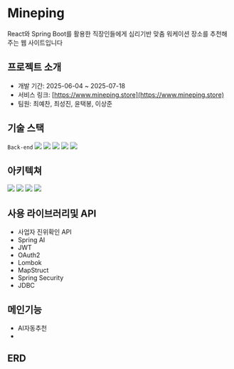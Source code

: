 # Mineping
React와 Spring Boot를 활용한
직장인들에게 심리기반 맞춤 워케이션 장소를 추천해주는 웹 사이트입니다


## 프로젝트 소개
- 개발 기간: 2025-06-04 ~ 2025-07-18
- 서비스 링크: [https://www.mineping.store](https://www.mineping.store)
- 팀원: 최예찬, 최성진, 윤택봉, 이상준

## 기술 스택
`Back-end`
<img src="https://img.shields.io/badge/Spring%20Boot-6DB33F?style=flat-square&logo=SpringBoot&logoColor=white"/>
<img src="https://img.shields.io/badge/JAVA-007396?style=flat-square&logo=Java&logoColor=white"/>
<img src="https://img.shields.io/badge/Redis-DC382D?style=flat-square&logo=Redis&logoColor=white"/>
<img src="https://img.shields.io/badge/MySQL-4479A1?style=flat-square&logo=MySQL&logoColor=white"/>
<img src="https://img.shields.io/badge/Postman-FF6C37?style=flat-square&logo=Postman&logoColor=white"/>

## 아키텍쳐
<img src="https://img.shields.io/badge/AWS_EC2-orange?style=flat-square&logo=amazon-aws&logoColor=white"/>
<img src="https://img.shields.io/badge/AWS_S3-569A31?style=flat-square&logo=amazon-aws&logoColor=white"/>
<img src="https://img.shields.io/badge/AWS_IAM-232F3E?style=flat-square&logo=amazon-aws&logoColor=white"/>
<img src="https://img.shields.io/badge/AWS_RDS-527FFF?style=flat-square&logo=amazon-aws&logoColor=white"/>


## 사용 라이브러리및 API
- 사업자 진위확인 API
- Spring AI
- JWT
- OAuth2
- Lombok
- MapStruct
- Spring Security
- JDBC

## 메인기능
- AI자동추천
-


## ERD


